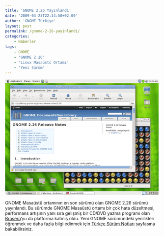 ```yaml
---
title: 'GNOME 2.26 Yayınlandı'
date: '2009-03-23T22:14:50+02:00'
author: 'GNOME Türkiye'
layout: post
permalink: /gnome-2-26-yayinlandi/
categories:
    - Haberler
tags:
    - GNOME
    - 'GNOME 2.26'
    - 'Linux Masaüstü Ortamı'
    - 'Yeni Sürüm'
---
```


![GNOME 2.26](/media/2023/04/gnome-26.png "GNOME 2.26")

GNOME Masaüstü ortamının en son sürümü olan GNOME 2.26 sürümü yayınlandı. Bu sürümde GNOME Masaüstü ortamı bir çok hata düzeltmesi, performans artışının yanı sıra gelişmiş bir CD/DVD yazma programı olan [Brasero](https://web.archive.org/web/20121101220732/http://projects.gnome.org/brasero/ "Brasero")‘yu da platforma katmış oldu. Yeni GNOME sürümündeki yenilikleri öğrenmek ve daha fazla bilgi edinmek için [Türkçe Sürüm Notları](https://help.gnome.org/misc/release-notes/2.26/index.html.tr) sayfasına bakabilirsiniz.